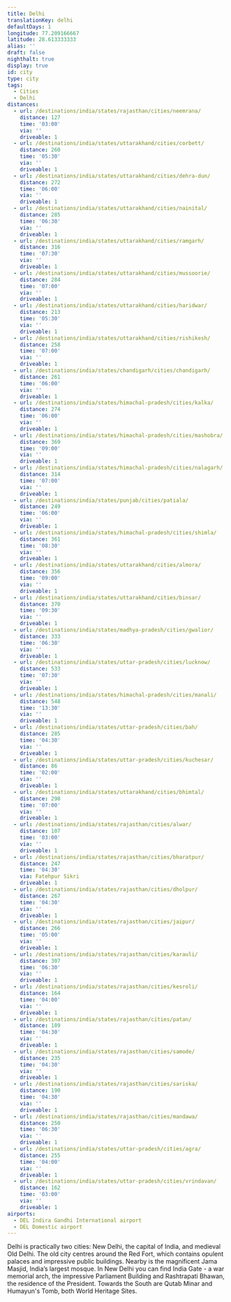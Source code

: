 ```yaml
---
title: Delhi
translationKey: delhi
defaultDays: 1
longitude: 77.209166667
latitude: 28.613333333
alias: ''
draft: false
nighthalt: true
display: true
id: city
type: city
tags:
  - Cities
  - Delhi
distances:
  - url: /destinations/india/states/rajasthan/cities/neemrana/
    distance: 127
    time: '03:00'
    via: ''
    driveable: 1
  - url: /destinations/india/states/uttarakhand/cities/corbett/
    distance: 260
    time: '05:30'
    via: ''
    driveable: 1
  - url: /destinations/india/states/uttarakhand/cities/dehra-dun/
    distance: 272
    time: '06:00'
    via: ''
    driveable: 1
  - url: /destinations/india/states/uttarakhand/cities/nainital/
    distance: 285
    time: '06:30'
    via: ''
    driveable: 1
  - url: /destinations/india/states/uttarakhand/cities/ramgarh/
    distance: 316
    time: '07:30'
    via: ''
    driveable: 1
  - url: /destinations/india/states/uttarakhand/cities/mussoorie/
    distance: 284
    time: '07:00'
    via: ''
    driveable: 1
  - url: /destinations/india/states/uttarakhand/cities/haridwar/
    distance: 213
    time: '05:30'
    via: ''
    driveable: 1
  - url: /destinations/india/states/uttarakhand/cities/rishikesh/
    distance: 258
    time: '07:00'
    via: ''
    driveable: 1
  - url: /destinations/india/states/chandigarh/cities/chandigarh/
    distance: 261
    time: '06:00'
    via: ''
    driveable: 1
  - url: /destinations/india/states/himachal-pradesh/cities/kalka/
    distance: 274
    time: '06:00'
    via: ''
    driveable: 1
  - url: /destinations/india/states/himachal-pradesh/cities/mashobra/
    distance: 369
    time: '09:00'
    via: ''
    driveable: 1
  - url: /destinations/india/states/himachal-pradesh/cities/nalagarh/
    distance: 314
    time: '07:00'
    via: ''
    driveable: 1
  - url: /destinations/india/states/punjab/cities/patiala/
    distance: 249
    time: '06:00'
    via: ''
    driveable: 1
  - url: /destinations/india/states/himachal-pradesh/cities/shimla/
    distance: 361
    time: '08:30'
    via: ''
    driveable: 1
  - url: /destinations/india/states/uttarakhand/cities/almora/
    distance: 356
    time: '09:00'
    via: ''
    driveable: 1
  - url: /destinations/india/states/uttarakhand/cities/binsar/
    distance: 370
    time: '09:30'
    via: ''
    driveable: 1
  - url: /destinations/india/states/madhya-pradesh/cities/gwalior/
    distance: 333
    time: '06:30'
    via: ''
    driveable: 1
  - url: /destinations/india/states/uttar-pradesh/cities/lucknow/
    distance: 533
    time: '07:30'
    via: ''
    driveable: 1
  - url: /destinations/india/states/himachal-pradesh/cities/manali/
    distance: 548
    time: '13:30'
    via: ''
    driveable: 1
  - url: /destinations/india/states/uttar-pradesh/cities/bah/
    distance: 285
    time: '04:30'
    via: ''
    driveable: 1
  - url: /destinations/india/states/uttar-pradesh/cities/kuchesar/
    distance: 86
    time: '02:00'
    via: ''
    driveable: 1
  - url: /destinations/india/states/uttarakhand/cities/bhimtal/
    distance: 298
    time: '07:00'
    via: ''
    driveable: 1
  - url: /destinations/india/states/rajasthan/cities/alwar/
    distance: 107
    time: '03:00'
    via: ''
    driveable: 1
  - url: /destinations/india/states/rajasthan/cities/bharatpur/
    distance: 247
    time: '04:30'
    via: Fatehpur Sikri
    driveable: 1
  - url: /destinations/india/states/rajasthan/cities/dholpur/
    distance: 267
    time: '04:30'
    via: ''
    driveable: 1
  - url: /destinations/india/states/rajasthan/cities/jaipur/
    distance: 266
    time: '05:00'
    via: ''
    driveable: 1
  - url: /destinations/india/states/rajasthan/cities/karauli/
    distance: 307
    time: '06:30'
    via: ''
    driveable: 1
  - url: /destinations/india/states/rajasthan/cities/kesroli/
    distance: 164
    time: '04:00'
    via: ''
    driveable: 1
  - url: /destinations/india/states/rajasthan/cities/patan/
    distance: 189
    time: '04:30'
    via: ''
    driveable: 1
  - url: /destinations/india/states/rajasthan/cities/samode/
    distance: 235
    time: '04:30'
    via: ''
    driveable: 1
  - url: /destinations/india/states/rajasthan/cities/sariska/
    distance: 190
    time: '04:30'
    via: ''
    driveable: 1
  - url: /destinations/india/states/rajasthan/cities/mandawa/
    distance: 250
    time: '06:30'
    via: ''
    driveable: 1
  - url: /destinations/india/states/uttar-pradesh/cities/agra/
    distance: 255
    time: '04:00'
    via: ''
    driveable: 1
  - url: /destinations/india/states/uttar-pradesh/cities/vrindavan/
    distance: 162
    time: '03:00'
    via: ''
    driveable: 1
airports:
  - DEL Indira Gandhi International airport
  - DEL Domestic airport
---
```

















































































































































































































































Delhi is practically two cities: New Delhi, the capital of India, and medieval Old Delhi. The old city centres around the Red Fort, which contains opulent palaces and impressive public buildings. Nearby is the magnificent Jama Masjid, India’s largest mosque. In New Delhi you can find India Gate - a war memorial arch, the impressive Parliament Building and Rashtrapati Bhawan, the residence of the President. Towards the South are Qutab Minar and Humayun's Tomb, both World Heritage Sites.